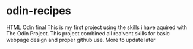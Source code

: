 # odin-recipes
HTML Odin final
This is my first project using the skills i have aquired with The Odin Project.
This project combined all realvent skills for basic webpage design and proper github use.
More to update later

